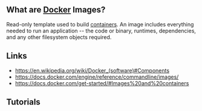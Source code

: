 ## What are [Docker][2] Images?
Read-only template used to build [containers][1]. An image includes everything needed to run an application -- the code or binary, runtimes, dependencies, and any other filesystem objects required.

## Links
- https://en.wikipedia.org/wiki/Docker_(software)#Components
- https://docs.docker.com/engine/reference/commandline/images/
- https://docs.docker.com/get-started/#Images%20and%20containers

## Tutorials

<!-- Embedded links -->
[1]: https://github.com/nchristie/tech_notes/blob/master/c/containers.md
[2]: https://github.com/nchristie/tech_notes/blob/master/d/docker.md

